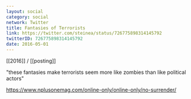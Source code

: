 ```yaml
---
layout: social
category: social
network: Twitter
title: Fantasies of Terrorists
link: https://twitter.com/steinea/status/726775898314145792
twitterID: 726775898314145792
date: 2016-05-01
---
```


[[2016]] / [[posting]]

"these fantasies make terrorists seem more like zombies than like political actors"

<https://www.nplusonemag.com/online-only/online-only/no-surrender/>

